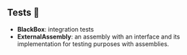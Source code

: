## Tests  :green_book:

- **BlackBox**: integration tests
- **ExternalAssembly**: an assembly with an interface and its implementation for testing purposes with assemblies.